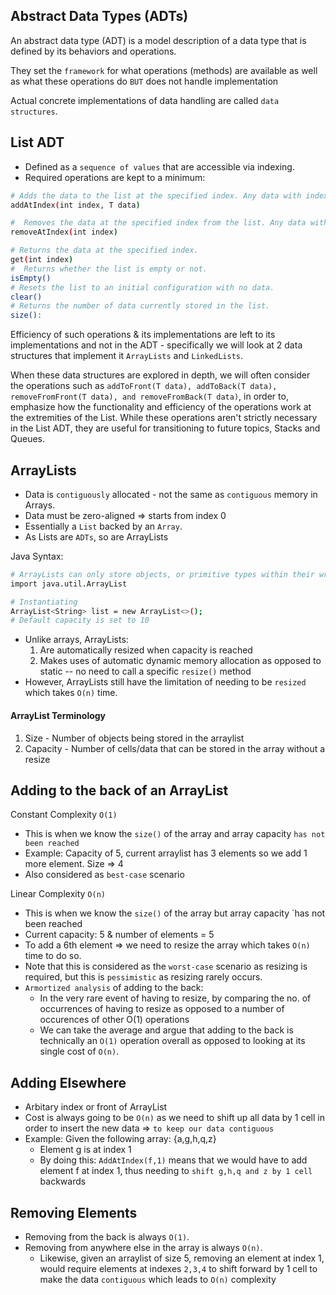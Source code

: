 ## Abstract Data Types (ADTs)
An abstract data type (ADT) is a model description of a data type that is defined by its behaviors and operations. 

They set the `framework` for what operations (methods) are available as well as what these operations do `BUT` does not handle implementation

Actual concrete implementations of data handling are called `data structures`.

## List ADT
* Defined as a `sequence of values` that are accessible via indexing.
* Required operations are kept to a minimum:
```sh
# Adds the data to the list at the specified index. Any data with index i >= index has a new index i + 1 to make room for the new data.
addAtIndex(int index, T data)

#  Removes the data at the specified index from the list. Any data with index   i <= index has a new index i - 1 to maintain the sequence.
removeAtIndex(int index)

# Returns the data at the specified index.
get(int index) 
#  Returns whether the list is empty or not.
isEmpty()
# Resets the list to an initial configuration with no data.
clear()
# Returns the number of data currently stored in the list.
size(): 
```
Efficiency of such operations & its implementations are left to its implementations and not in the ADT - specifically we will look at 2 data structures that implement it `ArrayLists` and `LinkedLists`.

When these data structures are explored in depth, we will often consider the operations such as `addToFront(T data), addToBack(T data), removeFromFront(T data), and removeFromBack(T data)`, in order to, emphasize how the functionality and efficiency of the operations work at the extremities of the List. While these operations aren't strictly necessary in the List ADT, they are useful for transitioning to future topics, Stacks and Queues.

## ArrayLists
* Data is `contiguously` allocated - not the same as `contiguous` memory in Arrays.
* Data must be zero-aligned => starts from index 0
* Essentially a `List` backed by an `Array`.
* As Lists are `ADTs`, so are ArrayLists

Java Syntax:
```sh
# ArrayLists can only store objects, or primitive types within their wrapper classes: Integer, Boolean
import java.util.ArrayList

# Instantiating 
ArrayList<String> list = new ArrayList<>();
# Default capacity is set to 10
```
* Unlike arrays, ArrayLists:
    1. Are automatically resized when capacity is reached
    2. Makes uses of automatic dynamic memory allocation as opposed to static -- no need to call a specific `resize()` method
* However, ArrayLists still have the limitation of needing to be `resized` which takes `O(n)` time.

#### ArrayList Terminology
1. Size - Number of objects being stored in the arraylist
2. Capacity - Number of cells/data that can be stored in the array without a resize 

## Adding to the back of an ArrayList
Constant Complexity `O(1)`
* This is when we know the `size()` of the array and array capacity `has not been reached`
* Example: Capacity of 5, current arraylist has 3 elements so we add 1 more element. Size => 4 
* Also considered as `best-case` scenario

Linear Complexity `O(n)`
* This is when we know the `size()` of the array but array capacity `has not been reached
* Current capacity: 5 & number of elements = 5
* To add a 6th element => we need to resize the array which takes `O(n)` time to do so.
* Note that this is considered as the `worst-case` scenario as resizing is required, but this is `pessimistic` as resizing rarely occurs.
* `Armortized analysis` of adding to the back:
    * In the very rare event of having to resize, by comparing the no. of occurrences of having to resize as opposed to a number of occurences of other O(1) operations
    * We can take the average and argue that adding to the back is technically an `O(1)` operation overall as opposed to looking at its single cost of `O(n)`.

## Adding Elsewhere
* Arbitary index or front of ArrayList
* Cost is always going to be `O(n)` as we need to shift up all data by 1 cell in order to insert the new data => `to keep our data contiguous`
* Example: Given the following array: {a,g,h,q,z}
    * Element g is at index 1 
    * By doing this: `AddAtIndex(f,1)` means that we would have to add element f at index 1, thus needing to `shift g,h,q and z by 1 cell` backwards

## Removing Elements
* Removing from the back is always `O(1)`.
* Removing from anywhere else in the array is always `O(n)`.
    * Likewise, given an arraylist of size 5, removing an element at index 1, would require elements at indexes `2,3,4` to shift forward by 1 cell to make the data `contiguous` which leads to `O(n)` complexity